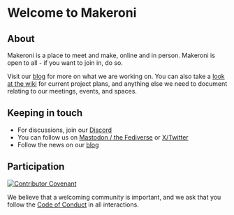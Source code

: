 # Welcome to Makeroni

## About

Makeroni is a place to meet and make, online and in person. Makeroni is open to all - if you want to join in, do so.

Visit our [blog](https://makeroni.cc/) for more on what we are working on. You can also take a [look at the wiki](https://github.com/makeronicc/.github/wiki) for current project plans, and anything else we need to document relating to our meetings, events, and spaces.

## Keeping in touch

* For discussions, join our [Discord](https://discord.gg/HYYXHSu)
* You can follow us on [Mastodon / the Fediverse](https://fosstodon.org/makeroni) or [X/Twitter](https://twitter.com/makeronicc)
* Follow the news on our [blog](https://makeroni.cc/news/)

## Participation

[![Contributor Covenant](https://img.shields.io/badge/Contributor%20Covenant-2.1-4baaaa.svg)](../code_of_conduct.md)

We believe that a welcoming community is important, and we ask that you follow the [Code of Conduct](../code-of-conduct.md) in all interactions.
